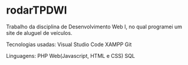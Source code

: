 # rodarTPDWI
Trabalho da disciplina de Desenvolvimento Web I, no qual programei um site de aluguel de veículos.

Tecnologias usadas:
Visual Studio Code
XAMPP
Git

Linguagens:
PHP
Web(Javascript, HTML e CSS)
SQL

